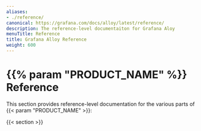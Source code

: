 ```yaml
---
aliases:
- ./reference/
canonical: https://grafana.com/docs/alloy/latest/reference/
description: The reference-level documentaiton for Grafana Aloy
menuTitle: Reference
title: Grafana Alloy Reference
weight: 600
---
```


# {{% param "PRODUCT_NAME" %}} Reference

This section provides reference-level documentation for the various parts of {{< param "PRODUCT_NAME" >}}:

{{< section >}}
